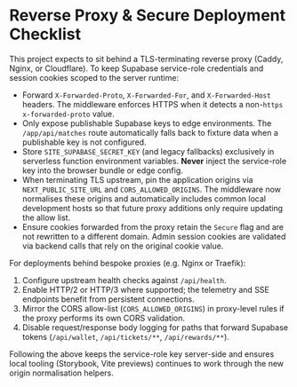 # Reverse Proxy & Secure Deployment Checklist

This project expects to sit behind a TLS-terminating reverse proxy (Caddy, Nginx, or Cloudflare). To keep Supabase service-role
credentials and session cookies scoped to the server runtime:

- Forward `X-Forwarded-Proto`, `X-Forwarded-For`, and `X-Forwarded-Host` headers. The middleware enforces HTTPS when it detects
  a non-`https` `x-forwarded-proto` value.
- Only expose publishable Supabase keys to edge environments. The `/app/api/matches` route automatically falls back to fixture data when
  a publishable key is not configured.
- Store `SITE_SUPABASE_SECRET_KEY` (and legacy fallbacks) exclusively in serverless function environment variables. **Never** inject the
  service-role key into the browser bundle or edge config.
- When terminating TLS upstream, pin the application origins via `NEXT_PUBLIC_SITE_URL` and `CORS_ALLOWED_ORIGINS`. The middleware now
  normalises these origins and automatically includes common local development hosts so that future proxy additions only require updating
  the allow list.
- Ensure cookies forwarded from the proxy retain the `Secure` flag and are not rewritten to a different domain. Admin session cookies are
  validated via backend calls that rely on the original cookie value.

For deployments behind bespoke proxies (e.g. Nginx or Traefik):

1. Configure upstream health checks against `/api/health`.
2. Enable HTTP/2 or HTTP/3 where supported; the telemetry and SSE endpoints benefit from persistent connections.
3. Mirror the CORS allow-list (`CORS_ALLOWED_ORIGINS`) in proxy-level rules if the proxy performs its own CORS validation.
4. Disable request/response body logging for paths that forward Supabase tokens (`/api/wallet`, `/api/tickets/**`, `/api/rewards/**`).

Following the above keeps the service-role key server-side and ensures local tooling (Storybook, Vite previews) continues to work through the
new origin normalisation helpers.
